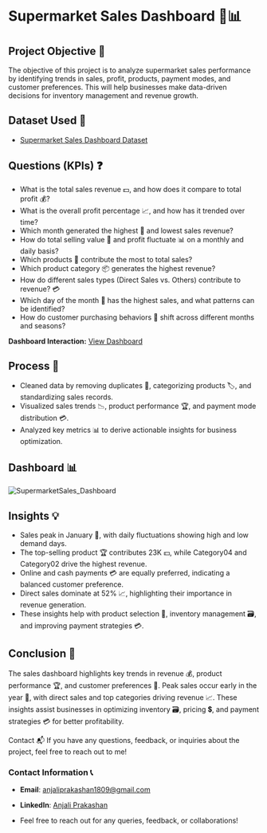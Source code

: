 # Supermarket Sales Dashboard 🛒📊

## Project Objective 🎯

The objective of this project is to analyze supermarket sales performance by identifying trends in sales, profit, products, payment modes, and customer preferences. This will help businesses make data-driven decisions for inventory management and revenue growth.

## Dataset Used 📂
- [Supermarket Sales Dashboard Dataset](https://github.com/AnjaliPrakashan/Data-Analysis-Supermarket-Dashboard/blob/main/Sales-Dashboard-practice-file.xlsx)

## Questions (KPIs) ❓

- What is the total sales revenue 💵, and how does it compare to total profit 💰?
- What is the overall profit percentage 📈, and how has it trended over time?
- Which month generated the highest 📅 and lowest sales revenue?
- How do total selling value 💸 and profit fluctuate 📊 on a monthly and daily basis?
- Which products 🛒 contribute the most to total sales?
- Which product category 📦 generates the highest revenue?
- How do different sales types (Direct Sales vs. Others) contribute to revenue? 💳
- Which day of the month 📆 has the highest sales, and what patterns can be identified?
- How do customer purchasing behaviors 👥 shift across different months and seasons?

**Dashboard Interaction:** [View Dashboard](https://github.com/AnjaliPrakashan/Data-Analysis-Supermarket-Dashboard/blob/main/SupermarketSales_Dashboard.png)

## Process 🔄

- Cleaned data by removing duplicates 🧹, categorizing products 🏷️, and standardizing sales records.
- Visualized sales trends 📉, product performance 🏆, and payment mode distribution 💳.
- Analyzed key metrics 📊 to derive actionable insights for business optimization.

## Dashboard 📊

![SupermarketSales_Dashboard](https://github.com/user-attachments/assets/e2e12983-fb2b-4b4b-8d67-3008ff6e9497)

## Insights 💡

- Sales peak in January 📅, with daily fluctuations showing high and low demand days.
- The top-selling product 🏆 contributes 23K 💵, while Category04 and Category02 drive the highest revenue.
- Online and cash payments 💳 are equally preferred, indicating a balanced customer preference.
- Direct sales dominate at 52% 📈, highlighting their importance in revenue generation.
- These insights help with product selection 🛒, inventory management 🗃️, and improving payment strategies 💳.

## Conclusion 📝

The sales dashboard highlights key trends in revenue 💰, product performance 🏆, and customer preferences 👥. Peak sales occur early in the year 📅, with direct sales and top categories driving revenue 📈. These insights assist businesses in optimizing inventory 🗃️, pricing 💲, and payment strategies 💳 for better profitability.

Contact 📬
If you have any questions, feedback, or inquiries about the project, feel free to reach out to me!

### Contact Information 📞

- **Email**: [anjaliprakashan1809@gmail.com](mailto:anjaliprakashan1809@gmail.com)

- **LinkedIn**: [Anjali Prakashan](https://www.linkedin.com/in/anjali-prakashan)
- Feel free to reach out for any queries, feedback, or collaborations!



